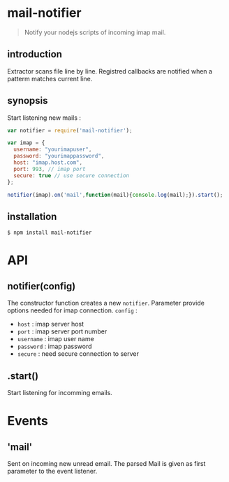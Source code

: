 mail-notifier
=============

> Notify your nodejs scripts of incoming imap mail.

introduction
------------
Extractor scans file line by line. Registred callbacks are notified when a patterm matches current line.

synopsis
--------
Start listening new mails :

```javascript
var notifier = require('mail-notifier');

var imap = {
  username: "yourimapuser",
  password: "yourimappassword",
  host: "imap.host.com",
  port: 993, // imap port
  secure: true // use secure connection
};

notifier(imap).on('mail',function(mail){console.log(mail);}).start();
```  

installation
------------

    $ npm install mail-notifier

API
===

notifier(config)
----------------
The constructor function creates a new `notifier`. Parameter provide options needed for imap connection.
`config` :
 * `host` :  imap server host
 * `port` :  imap server port number
 * `username` :  imap user name
 * `password` :  imap password
 * `secure` :  need secure connection to server

.start()
------------------------------------
Start listening for incomming emails.

Events
======

'mail'
-----
Sent on incoming new unread email. The parsed Mail is given as first parameter to the event listener.

